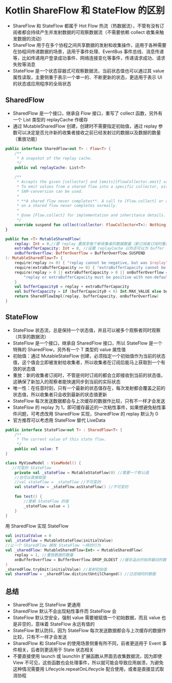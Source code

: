# Kotlin ShareFlow 和 StateFlow 的区别
- ShareFlow 和 StateFlow 都属于 Hot Flow 热流（热数据流），不管有没有订阅者都会持续产生并发射数据的可观察数据流（不需要依赖 collect 收集来触发数据的流动）
- ShareFlow 用于在多个协程之间共享数据的发射和收集操作，适用于各种需要在协程间传递数据的场景，适用于事件处理、EventBus 事件总线、消息传递等，比如传递用户登录成功事件、网络连接变化等事件，传递请求成功、请求失败等消息
- StateFlow 是一个状态容器式可观察数据流，当前状态值也可以通过其 value 属性读取，主要侧重于表示一个单一的、不断更新的状态，更适用于表示 UI 的状态或应用程序的全局状态

## SharedFlow
- SharedFlow 是一个接口，继承自 Flow 接口，重写了 collect 函数，另外有一个 List<T> 类型的 replayCache 作缓存
- 通过 MutableSharedFlow 创建，创建时不需要指定初始值，通过 replay 参数可以决定是否允许新的收集者接收之前已经发射过的数据以及数据的数量（重放功能）

```kotlin
public interface SharedFlow<out T> : Flow<T> {
    /**
     * A snapshot of the replay cache.
     */
    public val replayCache: List<T>

    /**
     * Accepts the given [collector] and [emits][FlowCollector.emit] values into it.
     * To emit values from a shared flow into a specific collector, either `collector.emitAll(flow)` or `collect { ... }`
     * SAM-conversion can be used.
     *
     * **A shared flow never completes**. A call to [Flow.collect] or any other terminal operator
     * on a shared flow never completes normally.
     *
     * @see [Flow.collect] for implementation and inheritance details.
     */
    override suspend fun collect(collector: FlowCollector<T>): Nothing
}
```

```kotlin
public fun <T> MutableSharedFlow(
    replay: Int = 0,//要 replay 重放至每个新收集者的数据数量（新订阅者订阅时重放多少个之前发射的值），如果赋值为 0 表示不进行重放
    extraBufferCapacity: Int = 0, //设置 replayCache 以外还可以为 buffer 额外追加的缓存量（bufferCapacity = replay + extraBufferCapacity）
    onBufferOverflow: BufferOverflow = BufferOverflow.SUSPEND
): MutableSharedFlow<T> {
    require(replay >= 0) { "replay cannot be negative, but was $replay" }
    require(extraBufferCapacity >= 0) { "extraBufferCapacity cannot be negative, but was $extraBufferCapacity" }
    require(replay > 0 || extraBufferCapacity > 0 || onBufferOverflow == BufferOverflow.SUSPEND) {
        "replay or extraBufferCapacity must be positive with non-default onBufferOverflow strategy $onBufferOverflow"
    }
    val bufferCapacity0 = replay + extraBufferCapacity
    val bufferCapacity = if (bufferCapacity0 < 0) Int.MAX_VALUE else bufferCapacity0 // coerce to MAX_VALUE on overflow
    return SharedFlowImpl(replay, bufferCapacity, onBufferOverflow)
}
```

## StateFlow
- StateFlow 状态流，总是保持一个状态值，并且可以被多个观察者同时观察（共享的数据流）
- StateFlow 是一个接口，继承自 SharedFlow 接口，所以 StateFlow 是一个特殊的 SharedFlow，另外有一个 T 类型的 value 属性值
- 初始值：通过 MutableStateFlow 创建，必须指定一个初始值作为当前的状态值，这个值会立即被发射给收集者，所以收集者在订阅后能马上获取到一个有效的状态值
- 重放：新的收集者订阅时，不管是何时订阅的都会立即接收到当前的状态值，这确保了新加入的观察者能快速同步到当前的实际状态
- 唯一性：在任意时刻，只有一个最新的状态值存在，每次发射都会覆盖之前的状态值，所以收集者只会收到最新的状态值更新
- StateFlow 每次发送数据都会与上次缓存的数据作比较，只有不一样才会发送
- StateFlow 的 replay 为 1，即可缓存最近的一次粘性事件，如果想避免粘性事件问题，可考虑改用 SharedFlow 实现，SharedFlow 的 replay 默认为 0
- 官方推荐可以考虑用 StateFlow 替代 LiveData

```kotlin
public interface StateFlow<out T> : SharedFlow<T> {
    /**
     * The current value of this state flow.
     */
    public val value: T
}
```

```kotlin
class MyViewModel : ViewModel() {
   //可变的 StateFlow
    private val _stateFlow = MutableStateFlow(0) //需要一个默认值
    //也可以直接赋值
    //val stateFlow = _stateFlow //不可变的
    val stateFlow = _stateFlow.asStateFlow() //不可变的
    
    fun test() {
        //更新 StateFlow 的值
        _stateFlow.value = 1
    }
}
```

用 SharedFlow 实现 StateFlow
```kotlin
val initialValue = 0
val _stateFlow = MutableStateFlow(initialValue)
//让一个 SharedFlow 拥有 StateFlow 一样的行为
val _sharedFlow: MutableSharedFlow<Int> = MutableSharedFlow(
    replay = 1, //重放数据的数量
    onBufferOverflow = BufferOverflow.DROP_OLDEST //缓存溢出时抛弃最旧的数据
)
_sharedFlow.tryEmit(initialValue) //发射初始值
val sharedFlow = _sharedFlow.distinctUntilChanged() //过滤相同的数据
 ```

## 总结
- SharedFlow 比 StateFlow 更通用
- SharedFlow 默认不会出现粘性事件而 StateFlow 会
- StateFlow 默认空安全，强制 value 需要被赋值一个初始数据，而且 value 也是非空的，意味着 StateFlow 永远有值的 
- StateFlow 默认防抖，因为 StateFlow 每次发送数据都会与上次缓存的数据作比较，只有不一样才会发送
- SharedFlow 和 StateFlow 的使用场景侧重有所不同，前者更适用于 Event 事件相关，后者则更适用于 State 状态相关
- 不要直接使用 launch 或 launchIn 扩展函数从界面去收集数据流，因为即使 View 不可见，这些函数也会处理事件，所以就可能会导致应用崩溃，为避免这种情况需要用 Lifecycle.repeatOnLifecycle 配合使用，或者是直接显式取消协程




 